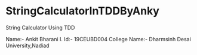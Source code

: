 # StringCalculatorInTDDByAnky
 
String Calculator Using TDD

Name:- Ankit Bharani I. 
Id:- 19CEUBD004
College Name:- Dharmsinh Desai University,Nadiad 